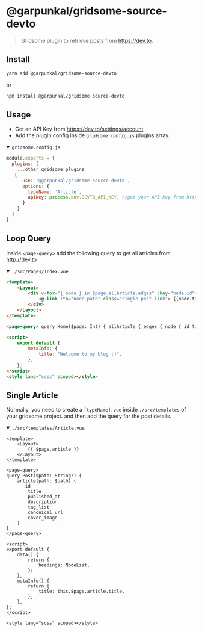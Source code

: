 # @garpunkal/gridsome-source-devto

> Gridsome plugin to retrieve posts from https://dev.to.

## Install

```bash
yarn add @garpunkal/gridsome-source-devto
```

or

```bash
npm install @garpunkal/gridsome-source-devto
```

## Usage

- Get an API Key from https://dev.to/settings/account
- Add the plugin config inside `gridsome.config.js` plugins array.

<details open><summary><code>gridsome.config.js</code></summary>

```js
module.exports = {
  plugins: [
    ...other gridsome plugins
   {
      use: '@garpunkal/gridsome-source-devto',
      options: {
        typeName: 'Article',
        apiKey: process.env.DEVTO_API_KEY, //get your API key from https://dev.to/settings/account
      }
    }
  ]
}
```

</details>

## Loop Query

Inside `<page-query>` add the following query to get all articles from http://dev.to

<details open>
<summary> <code>./src/Pages/Index.vue </code></summary>

```html
<template>
	<Layout>
		<div v-for="{ node } in $page.allArticle.edges" :key="node.id">
			<g-link :to="node.path" class="single-post-link"> {{node.title}}</g-link>
		</div>
	</Layout>
</template>

<page-query> query Home($page: Int) { allArticle { edges { node { id title published_at description tag_list canonical_url cover_image } } } } </page-query>

<script>
	export default {
		metaInfo: {
			title: "Welcome to my blog :)",
		},
	};
</script>
<style lang="scss" scoped></style>
```

</details>

## Single Article

Normally, you need to create a `[typeName].vue` inside `./src/templates` of your gridsome project.
and then add the query for the post details.

 <details open>
 <summary><code>./src/templates/Article.vue</code></summary>

```vue
<template>
	<Layout>
		{{ $page.article }}
	</Layout>
</template>

<page-query>
query Post($path: String!) {
    article(path: $path) {
       id
        title
        published_at
        description
        tag_list
        canonical_url
        cover_image
    }
}
</page-query>

<script>
export default {
	data() {
		return {
			headings: NodeList,
		};
	},
	metaInfo() {
		return {
			title: this.$page.article.title,
		};
	},
};
</script>

<style lang="scss" scoped></style>
```

 </details>

